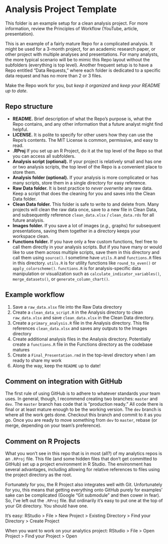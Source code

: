 # Analysis Project Template

This folder is an example setup for a clean analysis project. For more information, review the Principles of Workflow (YouTube, article, presentation).

This is an example of a fairly mature Repo for a complicated analysis. It might be used for a 3-month project, for an academic research paper, or other project with multiple analyses and presentations. For many analysts, the more typical scenario will be to mimic this Repo layout without the subfolders (everything is top level). Another frequent setup is to have a Repo entitled “Data Requests,” where each folder is dedicated to a specific data request and has no more than 2 or 3 files. 

Make the Repo work for you, but *keep it organized* and *keep your README up to date*.

## Repo structure

* **README.** Brief description of what the Repo’s purpose is, what the Repo contains, and any other information that a future analyst might find helpful.
* **LICENSE.** It is polite to specify for other users how they can use the Repo’s contents. The MIT License is common, permissive, and easy to read.
* **.RProj** If you set up an R Project, do it at the top level of the Repo so that you can access all subfolders.
* **Analysis script (optional).** If your project is relatively small and has one or two analysis scripts, the top level of the Repo is a convenient place to store them.
* **Analysis folder (optional).** If your analysis is more complicated or has many scripts, store them in a single directory for easy reference.
* **Raw Data folder.** It is best practice to *never overwrite* any raw data. Keep a script that does the cleaning for you and saves into the Clean Data folder.
* **Clean Data folder.** This folder is safe to write to and delete from. Many projects will clean the raw data once, save to a new file in Clean Data, and subsequently reference  `clean_data.xlsx` / `clean_data.rds` for all future analysis.
* **Images folder.** If you save a lot of images (*e.g.,* graphs) for subsequent presentations, saving them together in a directory keeps your workspace clean.
* **Functions folder.** If you have only a few custom functions, feel free to call them directly in your analysis scripts. But if you have many or would like to use them across multiple scripts, save them in this directory and call them using `source()`. I sometime have `utils.R` and `functions.R` files in this directory. `utils.R` is for utility functions like `round_to_even()` or `apply_colorscheme()`. `functions.R` is for analysis-specific data manipulation or visualization such as `calculate_indicator_variables()`, `merge_datasets()`, or `generate_column_chart()`.

## Example workflow

1. Save a `raw_data.xlsx` file into the Raw Data directory
2. Create a `clean_data_script.R` in the Analysis directory to clean `raw_data.xlsx` and save `clean_data.xlsx` in the Clean Data directory.
3. Create a `primary_analysis.R` file in the Analysis directory. This file references `clean_data.xlsx` and saves any outputs to the Images directory
4. Create additional analysis files in the Analysis directory. Potentially create a `functions.R` file in the Functions directory as the codebase matures
5. Create a `Final_Presentation.rmd` in the top-level directory when I am ready to share my work
6. Along the way, keep the `README` up to date!

## Comment on integration with GitHub

The first rule of using GitHub is to adhere to whatever standards your team uses. In general, though, I recommend creating two branches: `master` and `dev`. The `master` branch has code that is “production ready.” All code there is final or at least mature enough to be the working version. The `dev` branch is where all the work gets done. Checkout this branch and commit to it as you go. Once you are ready to move something from `dev` to `master`, rebase (or merge, depending on your team’s preference).

## Comment on R Projects

What you won’t see in this repo that is in most (all?) of my analytics repos is an `.RProj` file. This file (and some hidden files that don’t get committed to GitHub) set up a project environment in R Studio. The environment has several advantages, including allowing for relative references to files using the project directory as the root. 

Fortunately for you, the R Project also integrates well with Git. Unfortunately for you, this means that getting everything onto GitHub purely for examples’ sake can be complicated (Google “Git submodule” and then cower in fear). So, I’ve left out the `.RProj` file. But ordinarily it’s easy to put one at the top of your Git directory. You should have one. 

It’s easy: RStudio > File > New Project > Existing Directory > Find your Directory > Create Project

When you want to work on your analytics project: RStudio > File > Open Project > Find your Project > Open